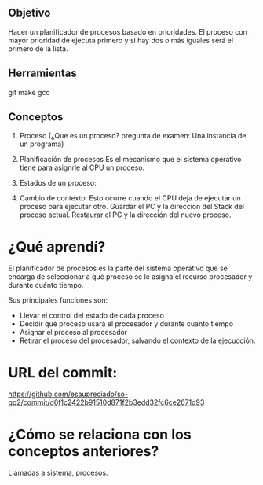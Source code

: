 ## Objetivo
Hacer un planificador de procesos basado en prioridades.
El proceso con mayor prioridad de ejecuta primero y si hay dos o más iguales será el primero de la lista.

## Herramientas
git
make
gcc

## Conceptos
1)  Proceso (¿Que es un proceso? pregunta de examen: Una instancia de un programa)
2)  Planificación de procesos
      Es el mecanismo que el sistema operativo tiene para asignrle al CPU un proceso.
  
3)  Estados de un proceso:
4)  Cambio de contexto:
    Esto ocurre cuando el CPU deja de ejecutar un proceso para ejecutar otro.
    Guardar el PC y la direccion del Stack del proceso actual.
    Restaurar el PC y la dirección del nuevo proceso.
 
 
# ¿Qué aprendí?
El planificador de procesos es la parte del sistema operativo que se encarga de seleccionar a qué
proceso se le asigna el recurso procesador y durante cuánto tiempo. 

Sus principales funciones son:
 - Llevar el control del estado de cada proceso
 - Decidir qué proceso usará el procesador y durante cuanto tiempo
 - Asignar el proceso al procesador
 - Retirar el proceso del procesador, salvando el contexto de la ejecucción.


# URL del commit:
https://github.com/esaupreciado/so-gp2/commit/d6f1c2422b91510d871f2b3edd32fc6ce2671d93

# ¿Cómo se relaciona con los conceptos anteriores?
  Llamadas a sistema, procesos.
  
  

